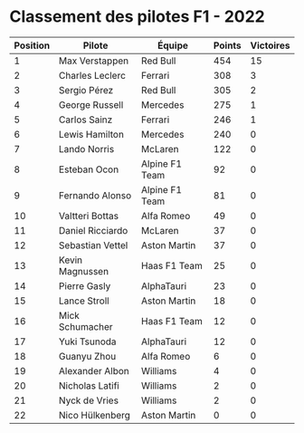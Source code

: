 # Classement des pilotes F1 - 2022

| Position | Pilote | Équipe | Points | Victoires |
|----------|--------|--------|--------|-----------|
| 1 | Max Verstappen | Red Bull | 454 | 15 |
| 2 | Charles Leclerc | Ferrari | 308 | 3 |
| 3 | Sergio Pérez | Red Bull | 305 | 2 |
| 4 | George Russell | Mercedes | 275 | 1 |
| 5 | Carlos Sainz | Ferrari | 246 | 1 |
| 6 | Lewis Hamilton | Mercedes | 240 | 0 |
| 7 | Lando Norris | McLaren | 122 | 0 |
| 8 | Esteban Ocon | Alpine F1 Team | 92 | 0 |
| 9 | Fernando Alonso | Alpine F1 Team | 81 | 0 |
| 10 | Valtteri Bottas | Alfa Romeo | 49 | 0 |
| 11 | Daniel Ricciardo | McLaren | 37 | 0 |
| 12 | Sebastian Vettel | Aston Martin | 37 | 0 |
| 13 | Kevin Magnussen | Haas F1 Team | 25 | 0 |
| 14 | Pierre Gasly | AlphaTauri | 23 | 0 |
| 15 | Lance Stroll | Aston Martin | 18 | 0 |
| 16 | Mick Schumacher | Haas F1 Team | 12 | 0 |
| 17 | Yuki Tsunoda | AlphaTauri | 12 | 0 |
| 18 | Guanyu Zhou | Alfa Romeo | 6 | 0 |
| 19 | Alexander Albon | Williams | 4 | 0 |
| 20 | Nicholas Latifi | Williams | 2 | 0 |
| 21 | Nyck de Vries | Williams | 2 | 0 |
| 22 | Nico Hülkenberg | Aston Martin | 0 | 0 |

